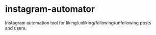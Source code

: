 # instagram-automator
Instagram automation tool for liking/unliking/following/unfollowing posts and users.
